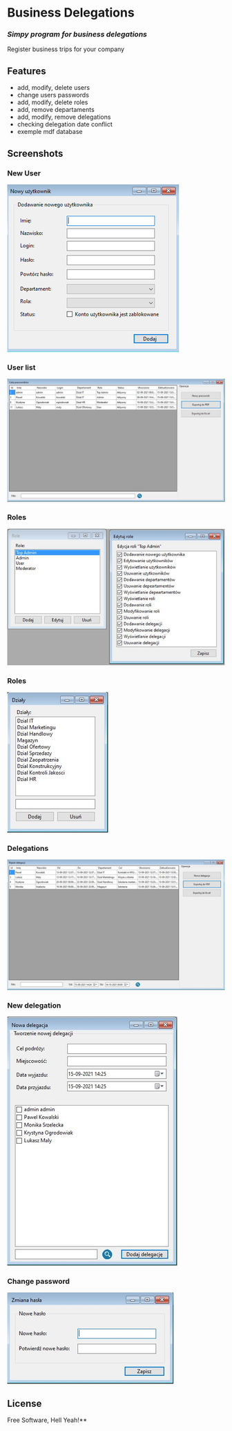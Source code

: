 # Business Delegations
### _Simpy program for business delegations_

 Register business trips for your company


## Features

- add, modify, delete users
- change users passwords
- add, modify, delete roles
- add, remove departaments
- add, modify, remove delegations
- checking delegation date conflict
- exemple mdf database


## Screenshots

### New User
![Alt text](Screenshots/new_user.jpg?raw=true "New User")

### User list
![Alt text](Screenshots/users_list.jpg?raw=true "User List")

### Roles
![Alt text](Screenshots/roles.jpg?raw=true "Roles")

### Roles
![Alt text](Screenshots/departaments.jpg?raw=true "Departments")

### Delegations
![Alt text](Screenshots/delegations.jpg?raw=true "Departments")

### New delegation
![Alt text](Screenshots/new_delegation.jpg?raw=true "Departments")

### Change password
![Alt text](Screenshots/password.jpg?raw=true "Departments")

## License
 
Free Software, Hell Yeah!**

